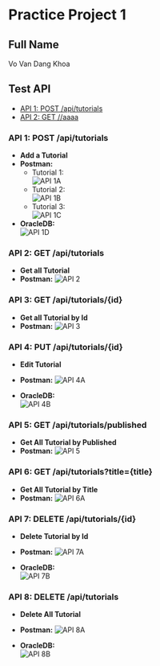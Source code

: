 # Practice Project 1

## Full Name
Vo Van Dang Khoa

## Test API

- [API 1: POST /api/tutorials](#api-1-post-apitutorials)
- [API 2: GET //aaaa](#api-2-get-aaaa)

### API 1: POST /api/tutorials
* **Add a Tutorial**
* **Postman:**
    * Tutorial 1:  
![API 1A](https://github.com/khoavo13/project-1-practice/blob/main/result-image/API-1%20-%20Add%20Tutorial/1.PNG)
    * Tutorial 2:  
![API 1B](https://github.com/khoavo13/project-1-practice/blob/main/result-image/API-1%20-%20Add%20Tutorial/2.PNG)
    * Tutorial 3:  
![API 1C](https://github.com/khoavo13/project-1-practice/blob/main/result-image/API-1%20-%20Add%20Tutorial/3.PNG)
* **OracleDB:**  
![API 1D](https://github.com/khoavo13/project-1-practice/blob/main/result-image/API-1%20-%20Add%20Tutorial/4.PNG)

### API 2: GET /api/tutorials
* **Get all Tutorial**
* **Postman:**
![API 2](https://github.com/khoavo13/project-1-practice/blob/main/result-image/API-2%20-%20Get%20All%20Tutorials/1.PNG)

### API 3: GET /api/tutorials/{id}
* **Get all Tutorial by Id**
* **Postman:**
![API 3](https://github.com/khoavo13/project-1-practice/blob/main/result-image/API-3%20-%20Get%20All%20Tutorials%20by%20Id/1.PNG)


### API 4: PUT /api/tutorials/{id}
* **Edit Tutorial**
* **Postman:**
![API 4A](https://github.com/khoavo13/project-1-practice/blob/main/result-image/API-4%20-%20Edit%20Tutorial/1.PNG)

* **OracleDB:**  
![API 4B](https://github.com/khoavo13/project-1-practice/blob/main/result-image/API-4%20-%20Edit%20Tutorial/2.PNG)


### API 5: GET /api/tutorials/published
* **Get All Tutorial by Published**
* **Postman:**
![API 5](https://github.com/khoavo13/project-1-practice/blob/main/result-image/API-5%20-%20Get%20All%20Tutorials%20by%20Published/1.PNG)


### API 6: GET /api/tutorials?title={title}
* **Get All Tutorial by Title**
* **Postman:**
![API 6A](https://github.com/khoavo13/project-1-practice/blob/main/result-image/API-6%20-%20Get%20All%20Tutorials%20by%20Title/1.PNG)


### API 7: DELETE /api/tutorials/{id}
* **Delete Tutorial by Id**
* **Postman:**
![API 7A](https://github.com/khoavo13/project-1-practice/blob/main/result-image/API-7%20-%20Delete%20a%20Tutorial/1.PNG)

* **OracleDB:**  
![API 7B](https://github.com/khoavo13/project-1-practice/blob/main/result-image/API-7%20-%20Delete%20a%20Tutorial/2.PNG)

### API 8: DELETE /api/tutorials
* **Delete All Tutorial**
* **Postman:**
![API 8A](https://github.com/khoavo13/project-1-practice/blob/main/result-image/API-8%20-%20Delete%20All%20Tutorials/1.PNG)

* **OracleDB:**  
![API 8B](https://github.com/khoavo13/project-1-practice/blob/main/result-image/API-8%20-%20Delete%20All%20Tutorials/Capture.PNG)